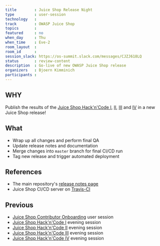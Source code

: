 ```yaml
---
title        : Juice Shop Release Night
type         : user-session
technology   :
track        : OWASP Juice Shop
topics       :
featured     : no
when_day     : Thu
when_time    : Eve-2
room_layout  :
room_id      :
session_slack: https://os-summit.slack.com/messages/CJZJ618LQ
status       : review-content
description  : Go-live of new OWASP Juice Shop release
organizers   : Bjoern Kimminich
participants :
---
```


## WHY

Publish the results of the [Juice Shop Hack'n'Code I](/tracks/owasp-juice-shop/working-sessions/juice-shop-hackathon1/), [II](/tracks/owasp-juice-shop/working-sessions/juice-shop-hackathon2/), [III](/tracks/owasp-juice-shop/working-sessions/juice-shop-hackathon3/) and [IV](/tracks/owasp-juice-shop/working-sessions/juice-shop-hackathon4/) in a new Juice Shop release!

## What

* Wrap up all changes and perform final QA
* Update release notes and documentation
* Merge changes into `master` branch for final CI/CD run
* Tag new release and trigger automated deployment

## References
          
* The main repository's [release notes page](https://github.com/bkimminich/juice-shop/releases)
* Juice Shop CI/CD server on [Travis-CI](https://travis-ci.org/bkimminich/juice-shop)

## Previous

* [Juice Shop Contributor Onboarding](/tracks/owasp-juice-shop/user-sessions/juice-shop-contributor-onboarding/) user session
* [Juice Shop Hack'n'Code I](/tracks/owasp-juice-shop/working-sessions/juice-shop-hackathon1/) evening session
* [Juice Shop Hack'n'Code II](/tracks/owasp-juice-shop/working-sessions/juice-shop-hackathon2/) evening session
* [Juice Shop Hack'n'Code III](/tracks/owasp-juice-shop/working-sessions/juice-shop-hackathon3/) evening session
* [Juice Shop Hack'n'Code IV](/tracks/owasp-juice-shop/working-sessions/juice-shop-hackathon4/) evening session
